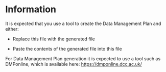 # Information

It is expected that you use a tool to create the Data Management Plan and either:

-   Replace this file with the generated file

-   Paste the contents of the generated file into this file

For Data Management Plan generation it is expected to use a tool such as DMPonline, which is available here: <https://dmponline.dcc.ac.uk/>
